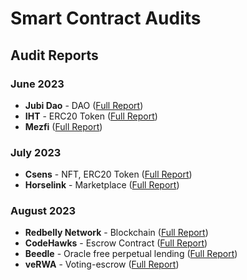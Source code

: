 # Smart Contract Audits

## Audit Reports

### June 2023
- **Jubi Dao** - DAO ([Full Report](link-to-the-full-audit-report-in-the-repo))
- **IHT** - ERC20 Token ([Full Report](link-to-the-full-audit-report-in-the-repo))
- **Mezfi** ([Full Report](link-to-the-full-audit-report-in-the-repo))

### July 2023
- **Csens** - NFT, ERC20 Token ([Full Report](link-to-the-full-audit-report-in-the-repo))
- **Horselink** - Marketplace ([Full Report](link-to-the-full-audit-report-in-the-repo))

### August 2023
- **Redbelly Network** - Blockchain ([Full Report](link-to-the-full-audit-report-in-the-repo))
- **CodeHawks** - Escrow Contract ([Full Report](link-to-the-full-audit-report-in-the-repo))
- **Beedle** - Oracle free perpetual lending ([Full Report](link-to-the-full-audit-report-in-the-repo))
- **veRWA** - Voting-escrow ([Full Report](link-to-the-full-audit-report-in-the-repo))
